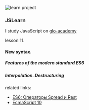 ![learn project](https://img.shields.io/badge/Learn-learn%20project-orange.svg)

### JSLearn

I study JavaScript on [glo-academy](https://glo-academy.ru/jscript/)

lesson 11.

#### New syntax.

##### Features of the modern standard ES6

##### Interpolation. Destructuring

related links:
 - [ES6: Операторы Spread и Rest](http://jsraccoon.ru/es6-spread-rest)
 - [EcmaScript 10](https://habr.com/ru/post/437806/)